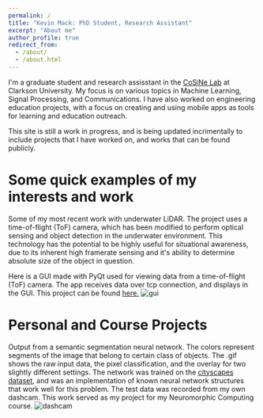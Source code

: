 ```yaml
---
permalink: /
title: "Kevin Mack: PhD Student, Research Assistant"
excerpt: "About me"
author_profile: true
redirect_from: 
  - /about/
  - /about.html
---
```


I'm a graduate student and research assisstant in the <a href="https://sites.google.com/clarkson.edu/cu-cosine-lab/home">CoSiNe Lab</a> at Clarkson University. My focus is on various topics in Machine Learning, Signal Processing, and Communications. I have also worked on engineering education projects, with a focus on creating and using mobile apps as tools for learning and education outreach.  

This site is still a work in progress, and is being updated incrimentally to include projects that I have worked on, and works that can be found publicly.


Some quick examples of my interests and work
======
Some of my most recent work with underwater LiDAR. The project uses a time-of-flight (ToF) camera, which has been modified to perform optical sensing and object detection in the underwater environment. This technology has the potential to be highly useful for situational awareness, due to its inherent high framerate sensing and it's ability to determine absolute size of the object in question.

Here is a GUI made with PyQt used for viewing data from a time-of-flight (ToF) camera. The app receives data over tcp connection, and displays in the GUI. This project can be found <a href="https://github.com/mackkv/CaptureGUI">here.</a>
![gui](files/gui_gif.gif)

Personal and Course Projects
======
Output from a semantic segmentation neural network. The colors represent segments of the image that belong to certain class of objects. The .gif shows the raw input data, the pixel classification, and the overlay for two slightly different settings. The network was trained on the <a href="https://www.cityscapes-dataset.com/">cityscapes dataset</a>, and was an implementation of known neural network structures that work well for this problem. The test data was recorded from my own dashcam. This work served as my project for my Neuromorphic Computing course.
![dashcam](files/potsdam_dashcam.gif)
